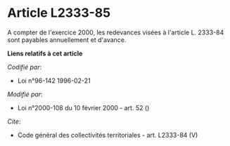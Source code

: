 # Article L2333-85

A compter de l'exercice 2000, les redevances visées à l'article L. 2333-84 sont payables annuellement et d'avance.

**Liens relatifs à cet article**

_Codifié par_:

  - Loi n°96-142 1996-02-21

_Modifié par_:

  - Loi n°2000-108 du 10 février 2000 - art. 52 ()

_Cite_:

  - Code général des collectivités territoriales - art. L2333-84 (V)

